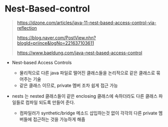 # Nest-Based-control

> https://dzone.com/articles/java-11-nest-based-access-control-via-reflection
>
> https://blog.naver.com/PostView.nhn?blogId=priince&logNo=221637103611
>
> https://www.baeldung.com/java-nest-based-access-control

- Nest-based Access Controls
  - 물리적으로 다른 java 파일로 떨어진 클래스들을 논리적으로 같은 클래스로 묶어주는 기술
  - 같은 클래스 이므로, private 멤버 조차 쉽게 접근 가능

- nests 는 nested 클래스들이 같은 enclosing 클래스에 속하더라도 다른 클래스 파일들로 컴파일 되도록 만들어 준다.
  - 컴파일러가 synthetic/bridge 메소드 삽입하는것 없이 각각의 다른 private 멤버들에 접근하는 것을 가능하게 해줌

